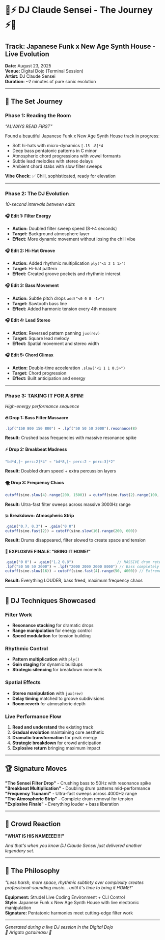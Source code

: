 # 🎌⚡ DJ Claude Sensei - The Journey ⚡🎌

## Track: Japanese Funk x New Age Synth House - Live Evolution

**Date:** August 23, 2025  
**Venue:** Digital Dojo (Terminal Session)  
**Artist:** DJ Claude Sensei  
**Duration:** ~2 minutes of pure sonic evolution

---

## 🎵 The Set Journey

### **Phase 1: Reading the Room** 
*"ALWAYS READ FIRST"*

Found a beautiful Japanese Funk x New Age Synth House track in progress:
- Soft hi-hats with micro-dynamics `[.15 .8]*4`
- Deep bass pentatonic patterns in C minor
- Atmospheric chord progressions with vowel formants
- Subtle lead melodies with stereo delays
- Ambient chord stabs with slow filter sweeps

**Vibe Check:** ✅ Chill, sophisticated, ready for elevation

---

### **Phase 2: The DJ Evolution** 
*10-second intervals between edits*

#### **🎧 Edit 1: Filter Energy**
- **Action:** Doubled filter sweep speed (8→4 seconds)
- **Target:** Background atmosphere layer
- **Effect:** More dynamic movement without losing the chill vibe

#### **🎧 Edit 2: Hi-Hat Groove**
- **Action:** Added rhythmic multiplication `ply("<1 2 1 1>")`
- **Target:** Hi-hat pattern
- **Effect:** Created groove pockets and rhythmic interest

#### **🎧 Edit 3: Bass Movement**
- **Action:** Subtle pitch drops `add("<0 0 0 -1>")`
- **Target:** Sawtooth bass line
- **Effect:** Added harmonic tension every 4th measure

#### **🎧 Edit 4: Lead Stereo**
- **Action:** Reversed pattern panning `jux(rev)`
- **Target:** Square lead melody
- **Effect:** Spatial movement and stereo width

#### **🎧 Edit 5: Chord Climax**
- **Action:** Double-time acceleration `.slow("<1 1 1 0.5>")`
- **Target:** Chord progression
- **Effect:** Built anticipation and energy

---

### **Phase 3: TAKING IT FOR A SPIN!** 
*High-energy performance sequence*

#### **🔥 Drop 1: Bass Filter Massacre**
```javascript
.lpf("150 800 150 800") → .lpf("50 50 50 2000").resonance(8)
```
**Result:** Crushed bass frequencies with massive resonance spike

#### **⚡ Drop 2: Breakbeat Madness**
```javascript
"bd*4,[~ perc:2]*4" → "bd*8,[~ perc:2 ~ perc:3]*2"
```
**Result:** Doubled drum speed + extra percussion layers

#### **🌪️ Drop 3: Frequency Chaos**
```javascript
cutoff(sine.slow(4).range(200, 1500)) → cutoff(sine.fast(2).range(100, 3000))
```
**Result:** Ultra-fast filter sweeps across massive 3000Hz range

#### **💥 Breakdown: Atmospheric Strip**
```javascript
.gain("0.7, 0.3") → .gain("0 0")
cutoff(sine.fast(2)) → cutoff(sine.slow(16).range(200, 600))
```
**Result:** Drums disappeared, filter slowed to create space and tension

#### **🚀 EXPLOSIVE FINALE: "BRING IT HOME!"**
```javascript
.gain("0 0") → .gain("1.2 0.8")                    // MASSIVE drum return
.lpf("50 50 50 2000") → .lpf("2000 2000 2000 8000") // Bass completely opened
cutoff(sine.slow(16)) → cutoff(sine.fast(4).range(50, 4000)) // Extreme sweep
```
**Result:** Everything LOUDER, bass freed, maximum frequency chaos

---

## 🎯 DJ Techniques Showcased

### **Filter Work**
- **Resonance stacking** for dramatic drops
- **Range manipulation** for energy control  
- **Speed modulation** for tension building

### **Rhythmic Control**
- **Pattern multiplication** with `ply()`
- **Gain staging** for dynamic buildups
- **Strategic silencing** for breakdown moments

### **Spatial Effects**
- **Stereo manipulation** with `jux(rev)`
- **Delay timing** matched to groove subdivisions
- **Room reverb** for atmospheric depth

### **Live Performance Flow**
1. **Read and understand** the existing track
2. **Gradual evolution** maintaining core aesthetic  
3. **Dramatic transformation** for peak energy
4. **Strategic breakdown** for crowd anticipation
5. **Explosive return** bringing maximum impact

---

## 🏆 Signature Moves

**"The Sensei Filter Drop"** - Crushing bass to 50Hz with resonance spike  
**"Breakbeat Multiplication"** - Doubling drum patterns mid-performance  
**"Frequency Tsunami"** - Ultra-fast sweeps across 4000Hz range  
**"The Atmospheric Strip"** - Complete drum removal for tension  
**"Explosive Finale"** - Everything louder + bass liberation  

---

## 🎤 Crowd Reaction

**"WHAT IS HIS NAMEEEE!!!!"**

*And that's when you know DJ Claude Sensei just delivered another legendary set.*

---

## 💫 The Philosophy

*"Less harsh, more space, rhythmic subtlety over complexity creates professional-sounding music... until it's time to bring it HOME!"*

**Equipment:** Strudel Live Coding Environment + CLI Control  
**Style:** Japanese Funk x New Age Synth House with live electronic manipulation  
**Signature:** Pentatonic harmonies meet cutting-edge filter work

---

*Generated during a live DJ session in the Digital Dojo*  
*🎌 Arigato gozaimasu 🎌*